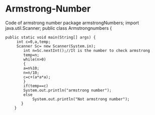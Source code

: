 # Armstrong-Number
Code of armstrong number
package armstrongNumbers;
import java.util.Scanner;
public class Armstrongnumbers {

	public static void main(String[] args) {
		 int c=0,a,temp;  
		 Scanner Sc= new Scanner(System.in);
		    int n=Sc.nextInt();//It is the number to check armstrong  
		    temp=n;  
		    while(n>0)  
		    {  
		    a=n%10;  
		    n=n/10;  
		    c=c+(a*a*a);  
		    }  
		    if(temp==c)  
		    System.out.println("armstrong number");   
		    else  
		        System.out.println("Not armstrong number");   
		   }  
		}  
	
